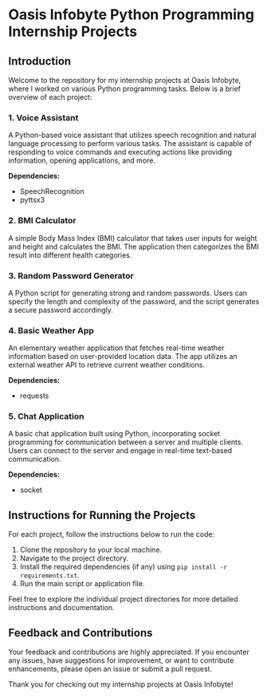 # Oasis Infobyte Python Programming Internship Projects

## Introduction
Welcome to the repository for my internship projects at Oasis Infobyte, where I worked on various Python programming tasks. Below is a brief overview of each project:

### 1. Voice Assistant
A Python-based voice assistant that utilizes speech recognition and natural language processing to perform various tasks. The assistant is capable of responding to voice commands and executing actions like providing information, opening applications, and more.

**Dependencies:**
- SpeechRecognition
- pyttsx3

### 2. BMI Calculator
A simple Body Mass Index (BMI) calculator that takes user inputs for weight and height and calculates the BMI. The application then categorizes the BMI result into different health categories.

### 3. Random Password Generator
A Python script for generating strong and random passwords. Users can specify the length and complexity of the password, and the script generates a secure password accordingly.

### 4. Basic Weather App
An elementary weather application that fetches real-time weather information based on user-provided location data. The app utilizes an external weather API to retrieve current weather conditions.

**Dependencies:**
- requests

### 5. Chat Application
A basic chat application built using Python, incorporating socket programming for communication between a server and multiple clients. Users can connect to the server and engage in real-time text-based communication.

**Dependencies:**
- socket

## Instructions for Running the Projects
For each project, follow the instructions below to run the code:

1. Clone the repository to your local machine.
2. Navigate to the project directory.
3. Install the required dependencies (if any) using `pip install -r requirements.txt`.
4. Run the main script or application file.

Feel free to explore the individual project directories for more detailed instructions and documentation.

## Feedback and Contributions
Your feedback and contributions are highly appreciated. If you encounter any issues, have suggestions for improvement, or want to contribute enhancements, please open an issue or submit a pull request.

Thank you for checking out my internship projects at Oasis Infobyte!

